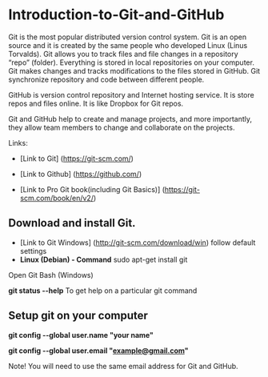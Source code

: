 ﻿# Introduction-to-Git-and-GitHub

Git is the most popular distributed version control system. 
Git is an open source and it is created by the same people who developed Linux (Linus Torvalds).
Git allows you to track files and file changes in a repository “repo” (folder).
Everything is stored in local repositories on your computer.
Git makes changes and tracks modifications to the files stored in GitHub.
Git synchronize repository and code between different people.

GitHub is version control repository and Internet hosting service.
It is store repos and files online. It is like Dropbox for Git repos. 

Git and GitHub help to create and manage projects, and more importantly, they allow team members to change and collaborate on the projects.

Links:

* [Link to Git]	(https://git-scm.com/)
* [Link to Github] (https://github.com/)

* [Link to Pro Git book(including Git Basics)] (https://git-scm.com/book/en/v2/)


## Download and install Git. 

* [Link to Git Windows]  (http://git-scm.com/download/win) follow default settings
*  **Linux (Debian)  - Command**     sudo apt-get install git

Open Git Bash (Windows)

**git status --help**  To get help on a particular git command    

## Setup git on your computer

**git config --global user.name "your name"**

**git config --global user.email "example@gmail.com"**

Note! You will need to use the same email address for Git and GitHub.